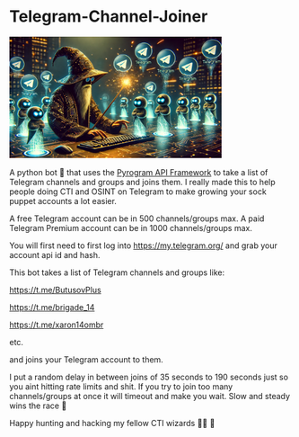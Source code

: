# Telegram-Channel-Joiner

<img src="https://raw.githubusercontent.com/spmedia/Telegram-Channel-Joiner/main/wizard3.jpg" style="width: 75%; height: 75%" />

A python bot 🤖 that uses the [Pyrogram API Framework](https://docs.pyrogram.org/) to take a list of Telegram channels and groups and joins them. I really made this to help people doing CTI and OSINT on Telegram to make growing your sock puppet accounts a lot easier.

A free Telegram account can be in 500 channels/groups max. A paid Telegram Premium account can be in 1000 channels/groups max.

You will first need to first log into https://my.telegram.org/ and grab your account api id and hash.

This bot takes a list of Telegram channels and groups like:

https://t.me/ButusovPlus

https://t.me/brigade_14

https://t.me/xaron14ombr

etc.

and joins your Telegram account to them.

I put a random delay in between joins of 35 seconds to 190 seconds just so you aint hitting rate limits and shit. If you try to join too many channels/groups at once it will timeout and make you wait. Slow and steady wins the race 🐢



Happy hunting and hacking my fellow CTI wizards 🧙‍♂️ 🎯
